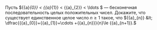 Пусть ${{a}_{0}} &lt; {{a}_{1}} &lt; {{a}_{2}} &lt; \ldots $ — бесконечная последовательность целых положительных чисел. 
Докажите, что существует единственное целое число $n\ge 1$  такое, что ${{a}_{n}} &lt; \dfrac{{{a}_{0}}+{{a}_{1}}+\cdots +{{a}_{n}}}{n}\le {{a}_{n+1}}.$